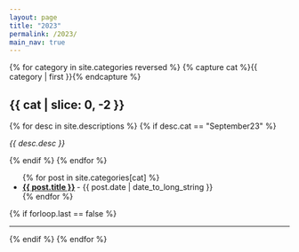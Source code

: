 ```yaml
---
layout: page
title: "2023"
permalink: /2023/
main_nav: true
---
```


{% for category in site.categories reversed %}
  {% capture cat %}{{ category | first }}{% endcapture %}
  <h2 id="{{cat}}">{{ cat | slice: 0, -2 }}</h2>
  {% for desc in site.descriptions %}
    {% if desc.cat == "September23" %}
      <p class="desc"><em>{{ desc.desc }}</em></p>
    {% endif %}
  {% endfor %}
  <ul class="posts-list">
  {% for post in site.categories[cat] %}
    <li>
      <strong>
        <a href="{{ post.url | prepend: site.baseurl }}">{{ post.title }}</a>
      </strong>
      <span class="post-date">- {{ post.date | date_to_long_string }}</span>
    </li>
  {% endfor %}
  </ul>
  {% if forloop.last == false %}<hr>{% endif %}
{% endfor %}
<br>

